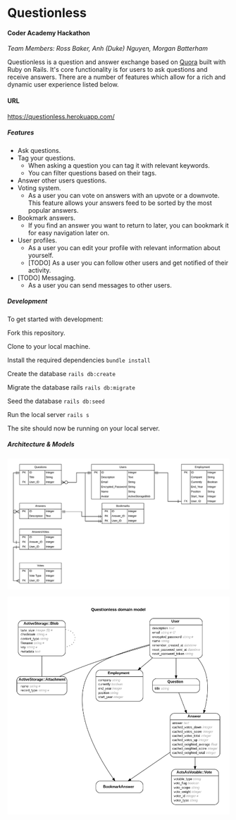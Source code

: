 # Questionless

#### Coder Academy Hackathon

*Team Members: Ross Baker, Anh (Duke) Nguyen, Morgan Batterham*

Questionless is a question and answer exchange based on [Quora](https://www.quora.com/) built with Ruby on Rails. It's core functionality is for users to ask questions and receive answers. There are a number of features which allow for a rich and dynamic user experience listed below.

#### URL

https://questionless.herokuapp.com/

##### Features

- Ask questions.
- Tag your questions.
  - When asking a question you can tag it with relevant keywords.
  - You can filter questions based on their tags.
- Answer other users questions.
- Voting system.
  - As a user you can vote on answers with an upvote or a downvote. This feature allows your answers feed to be sorted by the most popular answers.
- Bookmark answers.
  - If you find an answer you want to return to later, you can bookmark it for easy navigation later on.
- User profiles.
  - As a user you can edit your profile with relevant information about yourself.
  - [TODO] As a user you can follow other users and get notified of their activity.
- [TODO] Messaging.
  - As a user you can send messages to other users.

##### Development

To get started with development:

Fork this repository.

Clone to your local machine.

Install the required dependencies `bundle install` 

Create the database `rails db:create`

Migrate the database rails `rails db:migrate`

Seed the database `rails db:seed`

Run the local server `rails s`

The site should now be running on your local server.

##### Architecture & Models

![ERD](Questionless_ERD.png)

![ERD Diagram](erd.png)



 

